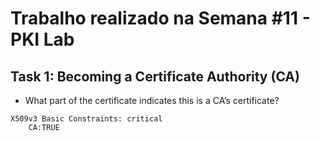 # Trabalho realizado na Semana #11 - PKI Lab

## Task 1: Becoming a Certificate Authority (CA)

- What part of the certificate indicates this is a CA’s certificate?
```
X509v3 Basic Constraints: critical
    CA:TRUE
```
